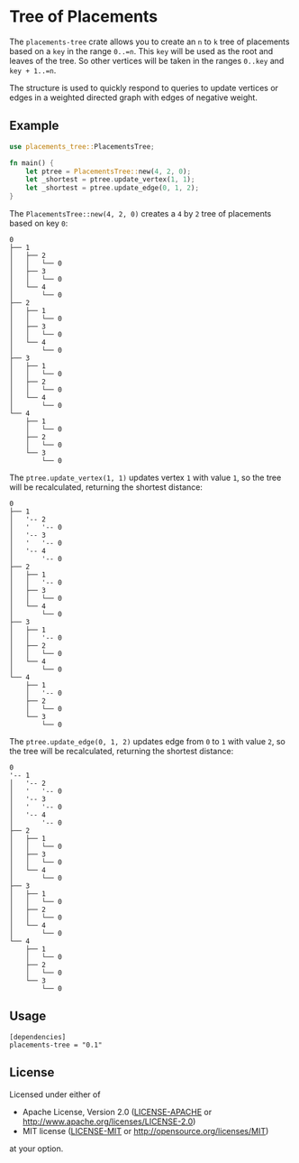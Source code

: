 # Tree of Placements

The `placements-tree` crate allows you to create an `n` to `k` tree of placements based on a `key` in the range `0..=n`.
This `key` will be used as the root and leaves of the tree.
So other vertices will be taken in the ranges `0..key` and `key + 1..=n`.

The structure is used to quickly respond to queries to update vertices or edges in a weighted directed graph with edges of negative weight.

## Example

```rust
use placements_tree::PlacementsTree;

fn main() {
    let ptree = PlacementsTree::new(4, 2, 0);
    let _shortest = ptree.update_vertex(1, 1);
    let _shortest = ptree.update_edge(0, 1, 2);
}
```

The `PlacementsTree::new(4, 2, 0)` creates a `4` by `2` tree of placements based on key `0`:

```
0
├── 1
│   ├── 2
│   │   └── 0
│   ├── 3
│   │   └── 0
│   └── 4
│       └── 0
├── 2
│   ├── 1
│   │   └── 0
│   ├── 3
│   │   └── 0
│   └── 4
│       └── 0
├── 3
│   ├── 1
│   │   └── 0
│   ├── 2
│   │   └── 0
│   └── 4
│       └── 0
└── 4
    ├── 1
    │   └── 0
    ├── 2
    │   └── 0
    └── 3
        └── 0
```

The `ptree.update_vertex(1, 1)` updates vertex `1` with value `1`, so the tree will be recalculated, returning the shortest distance:

```
0
├── 1
│   '-- 2
│   '   '-- 0
│   '-- 3
│   '   '-- 0
│   '-- 4
│       '-- 0
├── 2
│   ├── 1
│   │   '-- 0
│   ├── 3
│   │   └── 0
│   └── 4
│       └── 0
├── 3
│   ├── 1
│   │   '-- 0
│   ├── 2
│   │   └── 0
│   └── 4
│       └── 0
└── 4
    ├── 1
    │   '-- 0
    ├── 2
    │   └── 0
    └── 3
        └── 0
```

The `ptree.update_edge(0, 1, 2)` updates edge from `0` to `1` with value `2`, so the tree will be recalculated, returning the shortest distance:

```
0
'-- 1
│   '-- 2
│   '   '-- 0
│   '-- 3
│   '   '-- 0
│   '-- 4
│       '-- 0
├── 2
│   ├── 1
│   │   └── 0
│   ├── 3
│   │   └── 0
│   └── 4
│       └── 0
├── 3
│   ├── 1
│   │   └── 0
│   ├── 2
│   │   └── 0
│   └── 4
│       └── 0
└── 4
    ├── 1
    │   └── 0
    ├── 2
    │   └── 0
    └── 3
        └── 0
```

## Usage

```
[dependencies]
placements-tree = "0.1"
```

## License

Licensed under either of

* Apache License, Version 2.0
  ([LICENSE-APACHE](LICENSE-APACHE) or http://www.apache.org/licenses/LICENSE-2.0)
* MIT license
  ([LICENSE-MIT](LICENSE-MIT) or http://opensource.org/licenses/MIT)

at your option.
